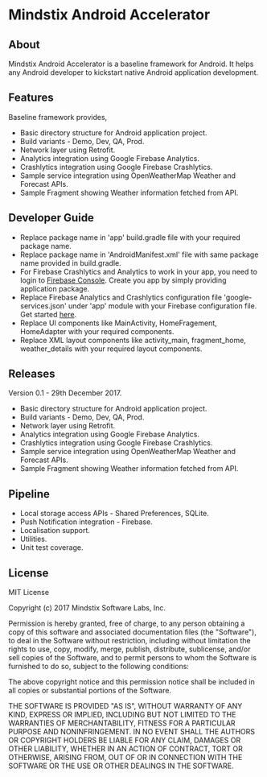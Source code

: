 Mindstix Android Accelerator
============================

## About

Mindstix Android Accelerator is a baseline framework for Android. It helps any Android developer to kickstart native Android application development.

## Features

Baseline framework provides,

* Basic directory structure for Android application project.
* Build variants - Demo, Dev, QA, Prod.
* Network layer using Retrofit.
* Analytics integration using Google Firebase Analytics.
* Crashlytics integration using Google Firebase Crashlytics.
* Sample service integration using OpenWeatherMap Weather and Forecast APIs.
* Sample Fragment showing Weather information fetched from API.

## Developer Guide

* Replace package name in 'app' build.gradle file with your required package name.
* Replace package name in 'AndroidManifest.xml' file with same package name provided in build.gradle.
* For Firebase Crashlytics and Analytics to work in your app, you need to login to [Firebase Console][firebase-console]. Create you app by simply providing application package.
* Replace Firebase Analytics and Crashlytics configuration file 'google-services.json' under 'app' module with your Firebase configuration file. Get started [here][firebase-crashlytics].
* Replace UI components like MainActivity, HomeFragement, HomeAdapter with your required components.
* Replace XML layout components like activity_main, fragment_home, weather_details with your required layout components.

## Releases

Version 0.1 - 29th December 2017.

* Basic directory structure for Android application project.
* Build variants - Demo, Dev, QA, Prod.
* Network layer using Retrofit.
* Analytics integration using Google Firebase Analytics.
* Crashlytics integration using Google Firebase Crashlytics.
* Sample service integration using OpenWeatherMap Weather and Forecast APIs.
* Sample Fragment showing Weather information fetched from API.

## Pipeline

* Local storage access APIs - Shared Preferences, SQLite.
* Push Notification integration - Firebase.
* Localisation support.
* Utilities.
* Unit test coverage.

## License

MIT License

Copyright (c) 2017 Mindstix Software Labs, Inc.

Permission is hereby granted, free of charge, to any person obtaining a copy
of this software and associated documentation files (the "Software"), to deal
in the Software without restriction, including without limitation the rights
to use, copy, modify, merge, publish, distribute, sublicense, and/or sell
copies of the Software, and to permit persons to whom the Software is
furnished to do so, subject to the following conditions:

The above copyright notice and this permission notice shall be included in all
copies or substantial portions of the Software.

THE SOFTWARE IS PROVIDED "AS IS", WITHOUT WARRANTY OF ANY KIND, EXPRESS OR
IMPLIED, INCLUDING BUT NOT LIMITED TO THE WARRANTIES OF MERCHANTABILITY,
FITNESS FOR A PARTICULAR PURPOSE AND NONINFRINGEMENT. IN NO EVENT SHALL THE
AUTHORS OR COPYRIGHT HOLDERS BE LIABLE FOR ANY CLAIM, DAMAGES OR OTHER
LIABILITY, WHETHER IN AN ACTION OF CONTRACT, TORT OR OTHERWISE, ARISING FROM,
OUT OF OR IN CONNECTION WITH THE SOFTWARE OR THE USE OR OTHER DEALINGS IN THE
SOFTWARE.

[firebase-console]: https://firebase.google.com/console/
[firebase-crashlytics]: https://firebase.google.com/docs/crashlytics/
